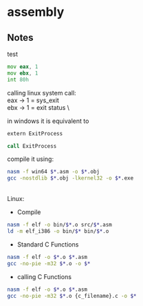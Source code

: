 # assembly

## Notes

test
```asm
mov eax, 1
mov ebx, 1
int 80h
```
calling linux system call: \
eax -> 1 = sys_exit \
ebx -> 1 = exit status \

in windows it is equivalent to
```asm
extern ExitProcess

call ExitProcess
```

compile it using:
```bash
nasm -f win64 $*.asm -o $*.obj
gcc -nostdlib $*.obj -lkernel32 -o $*.exe
```

\
Linux:

- Compile
```bash
nasm -f elf -o bin/$*.o src/$*.asm
ld -m elf_i386 -o bin/$* bin/$*.o
```

- Standard C Functions
```bash
nasm -f elf -o $*.o $*.asm
gcc -no-pie -m32 $*.o -o $*
```

- calling C Functions
```bash
nasm -f elf -o $*.o $*.asm
gcc -no-pie -m32 $*.o {c_filename}.c -o $*
```